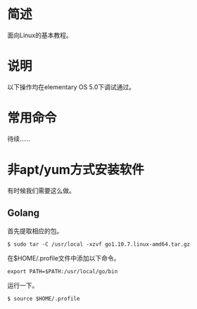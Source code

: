 # 简述

面向Linux的基本教程。

# 说明

以下操作均在elementary OS 5.0下调试通过。

# 常用命令

待续……

# 非apt/yum方式安装软件

有时候我们需要这么做。

## Golang

首先提取相应的包。

```
$ sudo tar -C /usr/local -xzvf go1.10.7.linux-amd64.tar.gz
```

在$HOME/.profile文件中添加以下命令。

```
export PATH=$PATH:/usr/local/go/bin
```

运行一下。

```
$ source $HOME/.profile
```
